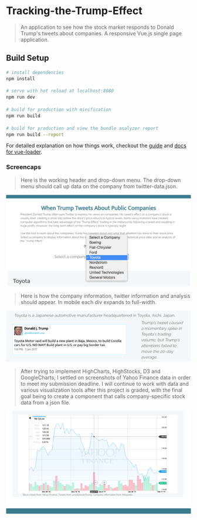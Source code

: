 # Tracking-the-Trump-Effect

> An application to see how the stock market responds to Donald Trump's tweets about companies. A responsive Vue.js single page application.

## Build Setup

``` bash
# install dependencies
npm install

# serve with hot reload at localhost:8080
npm run dev

# build for production with minification
npm run build

# build for production and view the bundle analyzer report
npm run build --report
```

For detailed explanation on how things work, checkout the [guide](http://vuejs-templates.github.io/webpack/) and [docs for vue-loader](http://vuejs.github.io/vue-loader).

### Screencaps

> Here is the working header and drop-down menu.
> The drop-down menu should call up data on the company from twitter-data.json.

<img src="demo-header.png">

> Here is how the company information, twitter information and analysis should appear. In mobile each div expands to full-width. 

<img src="demo-tweet.png">

> After trying to implement HighCharts, HighStocks, D3 and GoogleCharts, I settled on screenshots of Yahoo Finance data in order to meet my submission deadline. I will continue to work with data and various visualization tools after this project is graded, with the final goal being to create a component that calls company-specific stock data from a json file.

<img src="demo-stock.png">
